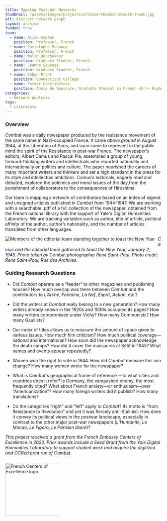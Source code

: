 ```yaml
---
title: Mapping Post-War Networks
thumbnail: /assets/images/projects/archive-thumbs/network-thumb.jpg
alt: Abstract network graph
layout: archive
funded: true
team:
  - name: Alice Kaplan
    position: Professor, French
  - name: Christophe Schuwey
    position: Professor, French
  - name: Walid Bouchakour
    position: Graduate Student, French
  - name: Jeanne Sauvage
    position: Graduate Student, French
  - name: Robyn Pront
    position: Connecticut College
  - name: Former Contributors
    position: Annie de Saussure, Graduate Student in French <br/> Raphael Veron, Yale College
categories:
  - Network Analysis
tags:
  - Literature
---
```


### Overview

*Combat* was a daily newspaper produced by the resistance movement of the same name in Nazi-occupied France. It came *above ground* in August 1944, at the Liberation of Paris, and soon came to represent in the public mind the spirit of the Resistance in post-war France. The newspaper’s editors, Albert Camus and Pascal Pia, assembled a group of young, forward-thinking writers and intellectuals who reported nationally and internationally on politics and culture. The paper nourished the careers of many important writers and thinkers and set a high standard in the press for its style and intellectual ambitions. Camus’s editorials, eagerly read and debated, explored the polemics  and moral issues of the day,from the punishment of collaborators to the consequences of Hiroshima.   

Our team is mapping a network of contributors based on an index of signed and unsigned articles published in *Combat* from 1944-1947. We are working with a searchable .pdf of a full collection of the newspaper, obtained from the French national library with the support of Yale's Digital Humanities Laboratory. We are tracking variables such as author, title of article, political affinity of the author, author’s nationality, and the number of articles translated from other languages.  

<img src='{{site.baseurl}}/assets/images/projects/project-extras/combat-team.jpg'
     alt='Members of the editorial team standing together to toast the New Year'
     style='float: left; margin-right: 10px; padding-bottom: 10px' />
*Camus and the editorial team gathered to toast the New Year, January 2, 1945. Photo taken by* Combat *photographer René Saint-Paul. Photo credit: René Saint-Paul, Rue des Archives*.

### Guiding Research Questions

- Did *Combat*  operate as a “feeder” to other magazines and publishing houses? How much overlap was there between *Combat* and the contributors to *L’Arche*, *Fontaine*, *La Nef*, *Esprit*, *Action*, etc.?

- Did the writers at *Combat* really belong to a new generation? How many writers already known in the 1920s and 1930s occupied its pages? How many writers compromised under Vichy? How many Communists? How many Gaullists?

- Our index of titles allows us to measure the amount of space given to various issues. How much film criticism? How much political coverage—national and international? How soon did the newspaper acknowledge the death camps? How did it cover the massacres at Sétif in 1945? What names and events appear repeatedly? 

- Women won the right to vote in 1944. How did *Combat* measure this sea change? How many women wrote for the newspaper?

- What is *Combat*'s geographical frame of reference —to what cities and countries does it refer? Is Germany, the vanquished enemy, the most frequently cited? What about French anxiety—or enthusiasm—over “Americanization”? How many foreign writers did it publish? How many translations?

- Do the categories “right” and “left” apply to *Combat*? Its motto is “from Resistance to Revolution” and yet it was fiercely anti-Stalinist.  How does it convey its political views in the postwar landscape, especially in contrast to the other major post-war newspapers (*L’Humanité*, *Le Monde*, *Le Figaro*, *Le Parisien libéré*)?  

*This project received a grant from the French Embassy Centers of Excellence in 2020. Prior awards include a Seed Grant from the Yale Digital Humanities Laboratory to support student work and acquire the digitized and OCRed print run of* Combat.

<img src='{{site.baseurl}}/assets/images/projects/project-extras/logo-CentersOfExcellence.jpg'
     alt="French Centers of Excellence logo" 
     style='float: left; padding: 10px 0; width: 170px;'/>
